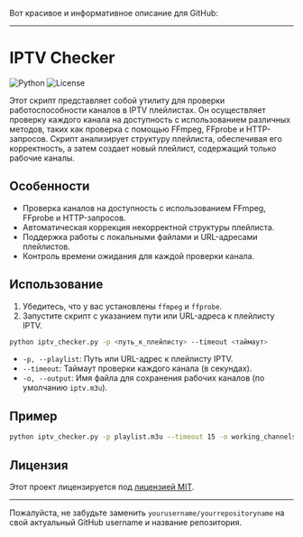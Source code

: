 Вот красивое и информативное описание для GitHub:

---

# IPTV Checker

![Python](https://img.shields.io/badge/Python-3.x-blue.svg)
![License](https://img.shields.io/github/license/yourusername/yourrepositoryname)

Этот скрипт представляет собой утилиту для проверки работоспособности каналов в IPTV плейлистах. Он осуществляет проверку каждого канала на доступность с использованием различных методов, таких как проверка с помощью FFmpeg, FFprobe и HTTP-запросов. Скрипт анализирует структуру плейлиста, обеспечивая его корректность, а затем создает новый плейлист, содержащий только рабочие каналы.

## Особенности

- Проверка каналов на доступность с использованием FFmpeg, FFprobe и HTTP-запросов.
- Автоматическая коррекция некорректной структуры плейлиста.
- Поддержка работы с локальными файлами и URL-адресами плейлистов.
- Контроль времени ожидания для каждой проверки канала.

## Использование

1. Убедитесь, что у вас установлены `ffmpeg` и `ffprobe`.
2. Запустите скрипт с указанием пути или URL-адреса к плейлисту IPTV.

```bash
python iptv_checker.py -p <путь_к_плейлисту> --timeout <таймаут>
```

- `-p, --playlist`: Путь или URL-адрес к плейлисту IPTV.
- `--timeout`: Таймаут проверки каждого канала (в секундах).
- `-o, --output`: Имя файла для сохранения рабочих каналов (по умолчанию `iptv.m3u`).

## Пример

```bash
python iptv_checker.py -p playlist.m3u --timeout 15 -o working_channels.m3u
```

## Лицензия

Этот проект лицензируется под [лицензией MIT](LICENSE).

---

Пожалуйста, не забудьте заменить `yourusername/yourrepositoryname` на свой актуальный GitHub username и название репозитория.